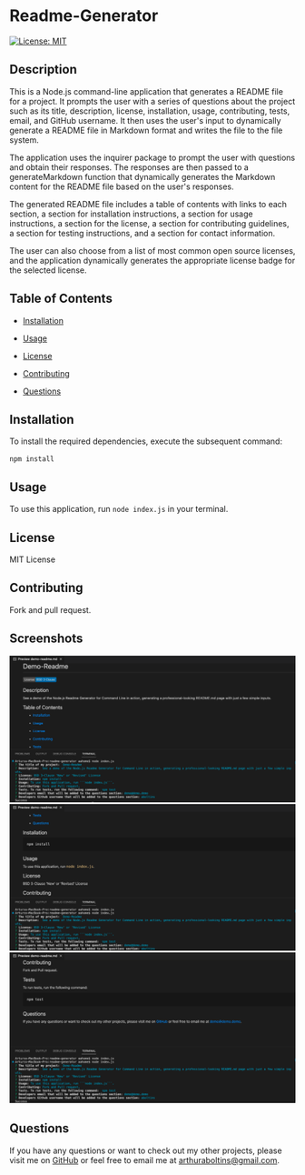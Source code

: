
# Readme-Generator

[![License: MIT](https://img.shields.io/badge/License-MIT-yellow.svg)](https://opensource.org/licenses/MIT)

## Description

This is a Node.js command-line application that generates a README file for a project. It prompts the user with a series of questions about the project such as its title, description, license, installation, usage, contributing, tests, email, and GitHub username. It then uses the user's input to dynamically generate a README file in Markdown format and writes the file to the file system.

The application uses the inquirer package to prompt the user with questions and obtain their responses. The responses are then passed to a generateMarkdown function that dynamically generates the Markdown content for the README file based on the user's responses.

The generated README file includes a table of contents with links to each section, a section for installation instructions, a section for usage instructions, a section for the license, a section for contributing guidelines, a section for testing instructions, and a section for contact information.

The user can also choose from a list of most common open source licenses, and the application dynamically generates the appropriate license badge for the selected license. 

## Table of Contents

  * [Installation](#installation)

  * [Usage](#usage)

  * [License](#license)

  * [Contributing](#contributing)

  * [Questions](#questions)

## Installation

To install the required dependencies, execute the subsequent command:

    npm install

## Usage

To use this application, run ```node index.js``` in your terminal.

## License

MIT License

## Contributing

Fork and pull request.

## Screenshots

![1](./images/readme-gen-ss1.png)
![2](./images/readme-gen-ss2.png)
![3](./images/readme-gen-ss3.png)

## Questions

If you have any questions or want to check out my other projects, please visit me on [GitHub](https://github.com/aboltins) or feel free to email me at <arthuraboltins@gmail.com>.
